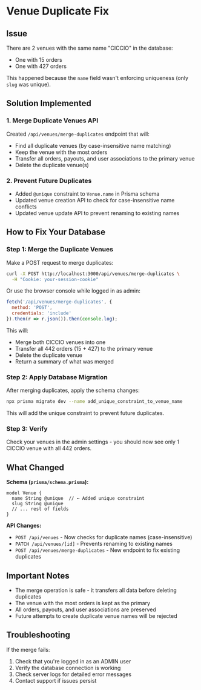 # Venue Duplicate Fix

## Issue
There are 2 venues with the same name "CICCIO" in the database:
- One with 15 orders
- One with 427 orders

This happened because the `name` field wasn't enforcing uniqueness (only `slug` was unique).

## Solution Implemented

### 1. Merge Duplicate Venues API
Created `/api/venues/merge-duplicates` endpoint that will:
- Find all duplicate venues (by case-insensitive name matching)
- Keep the venue with the most orders
- Transfer all orders, payouts, and user associations to the primary venue
- Delete the duplicate venue(s)

### 2. Prevent Future Duplicates
- Added `@unique` constraint to `Venue.name` in Prisma schema
- Updated venue creation API to check for case-insensitive name conflicts
- Updated venue update API to prevent renaming to existing names

## How to Fix Your Database

### Step 1: Merge the Duplicate Venues

Make a POST request to merge duplicates:

```bash
curl -X POST http://localhost:3000/api/venues/merge-duplicates \
  -H "Cookie: your-session-cookie"
```

Or use the browser console while logged in as admin:

```javascript
fetch('/api/venues/merge-duplicates', {
  method: 'POST',
  credentials: 'include'
}).then(r => r.json()).then(console.log);
```

This will:
- Merge both CICCIO venues into one
- Transfer all 442 orders (15 + 427) to the primary venue
- Delete the duplicate venue
- Return a summary of what was merged

### Step 2: Apply Database Migration

After merging duplicates, apply the schema changes:

```bash
npx prisma migrate dev --name add_unique_constraint_to_venue_name
```

This will add the unique constraint to prevent future duplicates.

### Step 3: Verify

Check your venues in the admin settings - you should now see only 1 CICCIO venue with all 442 orders.

## What Changed

**Schema (`prisma/schema.prisma`):**
```prisma
model Venue {
  name String @unique  // ← Added unique constraint
  slug String @unique
  // ... rest of fields
}
```

**API Changes:**
- `POST /api/venues` - Now checks for duplicate names (case-insensitive)
- `PATCH /api/venues/[id]` - Prevents renaming to existing names
- `POST /api/venues/merge-duplicates` - New endpoint to fix existing duplicates

## Important Notes

- The merge operation is safe - it transfers all data before deleting duplicates
- The venue with the most orders is kept as the primary
- All orders, payouts, and user associations are preserved
- Future attempts to create duplicate venue names will be rejected

## Troubleshooting

If the merge fails:
1. Check that you're logged in as an ADMIN user
2. Verify the database connection is working
3. Check server logs for detailed error messages
4. Contact support if issues persist
